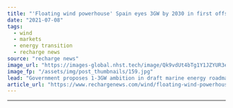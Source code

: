 ```yaml
---
title: "'Floating wind powerhouse' Spain eyes 3GW by 2030 in first offshore target"
date: "2021-07-08"
tags: 
  - wind
  - markets
  - energy transition
  - recharge news
source: "recharge news"
image_url: "https://images-global.nhst.tech/image/Qk9vdUt4bTg1Y1JZYUR3eXF6aStmaUgva0t5c1JWL0VFWnEvREVPRisvcz0=/nhst/binary/47a2c99b4c5958f491bd5ae1f1bafe39"
image_fp: "/assets/img/post_thumbnails/159.jpg"
lead: "Government proposes 1-3GW ambition in draft marine energy roadmap for wind, wave and tidal"
article_url: "https://www.rechargenews.com/wind/floating-wind-powerhouse-spain-eyes-3gw-by-2030-in-first-offshore-target/2-1-1037182"
---
```


---
